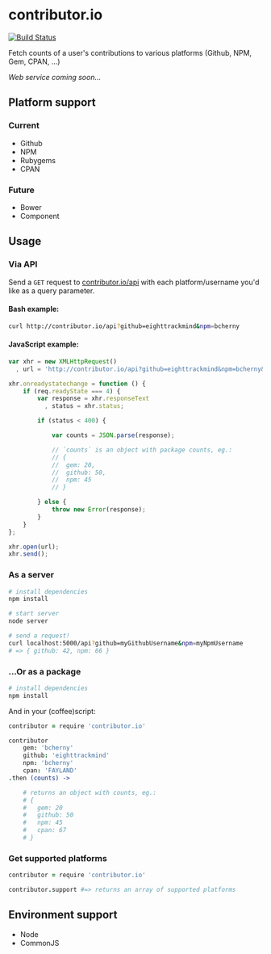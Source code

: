 contributor.io
==============

[![Build Status](https://travis-ci.org/eighttrackmind/contributor.io.png)](https://travis-ci.org/eighttrackmind/contributor.io.png)

Fetch counts of a user's contributions to various platforms (Github, NPM, Gem, CPAN, ...)

*Web service coming soon...*

## Platform support

### Current

- Github
- NPM
- Rubygems
- CPAN

### Future

- Bower
- Component

## Usage

### Via API

Send a `GET` request to [contributor.io/api](http://contributor.io/api) with each platform/username you'd like as a query parameter.

#### Bash example:

```bash
curl http://contributor.io/api?github=eighttrackmind&npm=bcherny
```

#### JavaScript example:

```js
var xhr = new XMLHttpRequest()
  , url = 'http://contributor.io/api?github=eighttrackmind&npm=bcherny&gem=bcherny';

xhr.onreadystatechange = function () {
	if (req.readyState === 4) {
		var response = xhr.responseText
		  , status = xhr.status;

		if (status < 400) {

			var counts = JSON.parse(response);

			// `counts` is an object with package counts, eg.:
			// {
			//	gem: 20,
			//	github: 50,
			//	npm: 45
			// }

		} else {
			throw new Error(response);
		}
	}
};

xhr.open(url);
xhr.send();
```

### As a server

```bash
# install dependencies
npm install

# start server
node server

# send a request!
curl localhost:5000/api?github=myGithubUsername&npm=myNpmUsername
# => { github: 42, npm: 66 }
```

### ...Or as a package

```bash
# install dependencies
npm install
```
And in your (coffee)script:

```coffee
contributor = require 'contributor.io'

contributor
	gem: 'bcherny'
	github: 'eighttrackmind'
	npm: 'bcherny'
	cpan: 'FAYLAND'
.then (counts) ->

	# returns an object with counts, eg.:
	# {
	#	gem: 20
	#	github: 50
	#	npm: 45
	#	cpan: 67
	# }
```

### Get supported platforms

```coffee
contributor = require 'contributor.io'

contributor.support #=> returns an array of supported platforms
```

## Environment support

- Node
- CommonJS